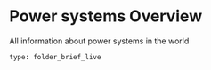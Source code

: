 # Power systems Overview
All information about power systems in the world
 
```ccard
type: folder_brief_live
```
 
